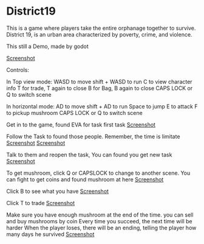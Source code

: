 # District19
 
 This is a game where players take the entire orphanage together to survive. District 19, is an urban area characterized by poverty, crime, and violence.

 This still a Demo, made by godot

[Screenshot](https://wd99xpy.neocities.org/Direct%2019/%E5%B1%8F%E5%B9%95%E6%88%AA%E5%9B%BE%202023-04-03%20144943.png)

Controls:

In Top view mode:
WASD to move
shift + WASD to run
C to view character info
T for trade, T again to close
B for Bag, B again to close
CAPS LOCK or Q to switch scene

In horizontal mode:
AD to move
shift + AD to run
Space to jump
E to attack
F to pickup mushroom
CAPS LOCK or Q to switch scene

Get in to the game, found EVA for task first task
[Screenshot](https://wd99xpy.neocities.org/Direct%2019/%E5%B1%8F%E5%B9%95%E6%88%AA%E5%9B%BE%202023-04-03%20150126.png)

Follow the Task to found those people. Remember, the time is limitate
[Screenshot](https://wd99xpy.neocities.org/Direct%2019/%E5%B1%8F%E5%B9%95%E6%88%AA%E5%9B%BE%202023-04-03%20150419.png)
[Screenshot](https://wd99xpy.neocities.org/Direct%2019/%E5%B1%8F%E5%B9%95%E6%88%AA%E5%9B%BE%202023-04-03%20150437.png)


Talk to them and reopen the task, You can found you get new task
[Screenshot](https://wd99xpy.neocities.org/Direct%2019/%E5%B1%8F%E5%B9%95%E6%88%AA%E5%9B%BE%202023-04-03%20150824.png)

To get mushroom, click Q or CAPSLOCK to change to another scene. You can fight to get coins and found mushroom at here
[Screenshot](https://wd99xpy.neocities.org/Direct%2019/%E5%B1%8F%E5%B9%95%E6%88%AA%E5%9B%BE%202023-04-03%20151148.png)

Click B to see what you have
[Screenshot](https://wd99xpy.neocities.org/Direct%2019/%E5%B1%8F%E5%B9%95%E6%88%AA%E5%9B%BE%202023-04-03%20151321.png)

Click T to trade
[Screenshot](https://wd99xpy.neocities.org/Direct%2019/%E5%B1%8F%E5%B9%95%E6%88%AA%E5%9B%BE%202023-04-03%20151446.png)

Make sure you have enough mushroom at the end of the time. you can sell and buy mushrooms by coin
Every time you succeed, the next time will be harder
When the player loses, there will be an ending, telling the player how many days he survived
[Screenshot](https://wd99xpy.neocities.org/Direct%2019/%E5%B1%8F%E5%B9%95%E6%88%AA%E5%9B%BE%202023-04-03%20151833.png)